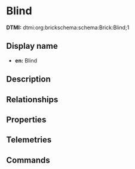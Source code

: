 # Blind
**DTMI:** dtmi:org:brickschema:schema:Brick:Blind;1
## Display name
- **en:** Blind
## Description
## Relationships
## Properties
## Telemetries
## Commands
